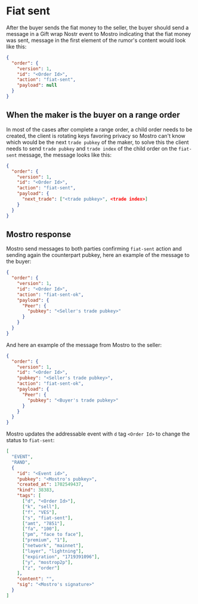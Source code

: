 # Fiat sent

After the buyer sends the fiat money to the seller, the buyer should send a message in a Gift wrap Nostr event to Mostro indicating that the fiat money was sent, message in the first element of the rumor's content would look like this:

```json
{
  "order": {
    "version": 1,
    "id": "<Order Id>",
    "action": "fiat-sent",
    "payload": null
  }
}
```

## When the maker is the buyer on a range order

In most of the cases after complete a range order, a child order needs to be created, the client is rotating keys favoring privacy so Mostro can't know which would be the next `trade pubkey` of the maker, to solve this the client needs to send `trade pubkey` and `trade index` of the child order on the `fiat-sent` message, the message looks like this:

```json
{
  "order": {
    "version": 1,
    "id": "<Order Id>",
    "action": "fiat-sent",
    "payload": {
      "next_trade": ["<trade pubkey>", <trade index>]
    }
  }
}
```

## Mostro response

Mostro send messages to both parties confirming `fiat-sent` action and sending again the counterpart pubkey, here an example of the message to the buyer:

```json
{
  "order": {
    "version": 1,
    "id": "<Order Id>",
    "action": "fiat-sent-ok",
    "payload": {
      "Peer": {
        "pubkey": "<Seller's trade pubkey>"
      }
    }
  }
}
```

And here an example of the message from Mostro to the seller:

```json
{
  "order": {
    "version": 1,
    "id": "<Order Id>",
    "pubkey": "<Seller's trade pubkey>",
    "action": "fiat-sent-ok",
    "payload": {
      "Peer": {
        "pubkey": "<Buyer's trade pubkey>"
      }
    }
  }
}
```

Mostro updates the addressable event with `d` tag `<Order Id>` to change the status to `fiat-sent`:

```json
[
  "EVENT",
  "RAND",
  {
    "id": "<Event id>",
    "pubkey": "<Mostro's pubkey>",
    "created_at": 1702549437,
    "kind": 38383,
    "tags": [
      ["d", "<Order Id>"],
      ["k", "sell"],
      ["f", "VES"],
      ["s", "fiat-sent"],
      ["amt", "7851"],
      ["fa", "100"],
      ["pm", "face to face"],
      ["premium", "1"],
      ["network", "mainnet"],
      ["layer", "lightning"],
      ["expiration", "1719391096"],
      ["y", "mostrop2p"],
      ["z", "order"]
    ],
    "content": "",
    "sig": "<Mostro's signature>"
  }
]
```
